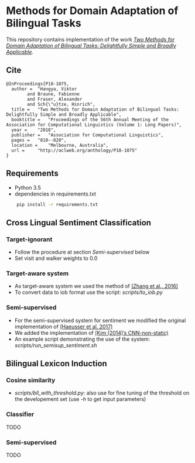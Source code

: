 # Methods for Domain Adaptation of Bilingual Tasks

This repository contains implementation of the work *[Two Methods for Domain Adaptation of Bilingual Tasks: Delightfully Simple and Broadly Applicable](http://aclweb.org/anthology/P18-1075)*.

## Cite

```
@InProceedings{P18-1075,
  author = 	"Hangya, Viktor
  		and Braune, Fabienne
		and Fraser, Alexander
		and Sch{\"u}tze, Hinrich",
  title = 	"Two Methods for Domain Adaptation of Bilingual Tasks: Delightfully Simple and Broadly Applicable",
  booktitle = 	"Proceedings of the 56th Annual Meeting of the Association for Computational Linguistics (Volume 1: Long Papers)",
  year = 	"2018",
  publisher = 	"Association for Computational Linguistics",
  pages = 	"810--820",
  location = 	"Melbourne, Australia",
  url = 	"http://aclweb.org/anthology/P18-1075"
}

```

## Requirements

* Python 3.5
* dependencies in requirements.txt

```sh
	pip install -r requirements.txt
```

## Cross Lingual Sentiment Classification

### Target-ignorant

* Follow the procedure at section _Semi-supervised_ below
* Set visit and walker weights to 0.0

### Target-aware system

* As target-aware system we used the method of [(Zhang et al., 2016)](https://github.com/SUTDNLP/NNTargetedSentiment)
* To convert data to iob format use the script: *scripts/to_iob.py*

### Semi-supervised

* For the semi-supervised system for sentiment we modified the original implementation of [(Haeusser et al. 2017)](https://github.com/haeusser/learning_by_association)
* We added the implementation of [(Kim (2014)’s CNN-non-static)](https://github.com/yoonkim/CNN_sentence)
* An example script demonstrating the use of the system: *scripts/run_semisup_sentiment.sh*

## Bilingual Lexicon Induction


### Cosine similarity

* *scripts/bll_with_threshold.py*: also use for fine tuning of the threshold on the developement set (use *-h* to get input parameters)

### Classifier

TODO

### Semi-supervised

TODO
